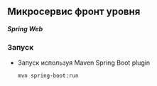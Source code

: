 Микросервис фронт уровня
------------------------

_**Spring Web**_

### Запуск
* Запуск используя Maven Spring Boot plugin
    ```bash
    mvn spring-boot:run
    ```
